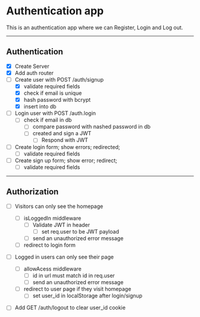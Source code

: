 # Authentication app
This is an authentication app where we can Register, Login and Log out.

---
## Authentication
- [X] Create Server
- [X] Add auth router
- [ ] Create user with POST /auth/signup
  - [x] validate required fields
  - [x] check if email is unique
  - [x] hash password with bcrypt
  - [x] insert into db
- [ ] Login user with POST /auth.login
  - [ ] check if email in db
    - [ ] compare password with nashed password in db
    - [ ] created and sign a JWT
      - [ ] Respond with JWT
- [ ] Create login form; show errors; redirected;
  - [ ] validate required fields
- [ ] Create sign up form; show error; redirect;
  - [ ] validate required fields

---
## Authorization
- [ ] Visitors can only see the homepage
  - [ ] isLoggedIn middleware
    - [ ] Validate JWT in header
      - [ ] set req.user to be JWT payload
    - [ ] send an unauthorized error message
  - [ ] redirect to login form
- [ ] Logged in users can only see their page
  - [ ] allowAcess middleware
    - [ ] id in url must match id in req.user
    - [ ] send an unauthorized error message
  - [ ] redirect to user page if they visit homepage
    - [ ] set user_id in localStorage after login/signup
- [ ] Add GET /auth/logout to clear user_id cookie

